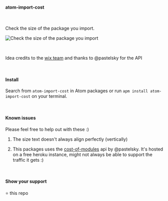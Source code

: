 #### atom-import-cost

&nbsp;

Check the size of the package you import.

![Check the size of the package you import](https://raw.githubusercontent.com/siddharthkp/atom-import-cost/master/import-cost.gif)

&nbsp;

Idea credits to the [wix team](https://github.com/wix/vscode-import-cost#import-cost-vscode-extension--) and thanks to @pastelsky for the API

&nbsp;

#### Install

Search from `atom-import-cost` in Atom packages or run `apm install atom-import-cost` on your terminal.

&nbsp;

#### Known issues

Please feel free to help out with these :)

1. The size text doesn't always align perfectly (vertically)

2. This packages uses the [cost-of-modules](cost-of-modules.herokuapp.com) api by @pastelsky. It's hosted on a free heroku instance, might not always be able to support the traffic it gets :)

&nbsp;

#### Show your support

:star: this repo
